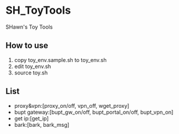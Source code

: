 # SH_ToyTools

SHawn's Toy Tools

## How to use

1. copy toy_env.sample.sh to toy_env.sh
2. edit toy_env.sh
3. source toy.sh

## List

* proxy&vpn:\[proxy_on/off, vpn_off, wget_proxy\]
* bupt gateway:\[bupt_gw_on/off, bupt_portal_on/off, bupt_vpn_on\]
* get ip:\[get_ip\]
* bark:\[bark, bark_msg\]
